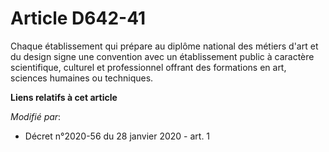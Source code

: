# Article D642-41

Chaque établissement qui prépare au diplôme national des métiers d'art et du design signe une convention avec un
établissement public à caractère scientifique, culturel et professionnel offrant des formations en art, sciences humaines ou
techniques.

**Liens relatifs à cet article**

_Modifié par_:

  - Décret n°2020-56 du 28 janvier 2020 - art. 1
